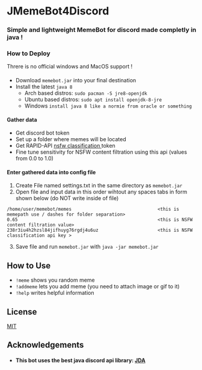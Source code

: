 
# JMemeBot4Discord

### Simple and lightweight MemeBot for discord made completly in java !
### How to Deploy
Threre is no official windows and MacOS support !

####
- Download `memebot.jar` into your final destination
- Install the latest `java 8`
    - Arch based distros: `sudo pacman -S jre8-openjdk`
    - Ubuntu based distros: `sudo apt install openjdk-8-jre`
    - Windows `install java 8 like a normie from oracle or something`

#### Gather data
- Get discord bot token
- Set up a folder where memes will be located
- Get RAPID-API [nsfw classification ](https://rapidapi.com/inferdo/api/nsfw-image-classification1/) token
- Fine tune sensitivity for NSFW content filtration using this api (values from 0.0 to 1.0)

#### Enter gathered data into config file
1. Create File named settings.txt in the same directory as `memebot.jar`
2. Open file and input data in this order wihtout any spaces tabs in form shown below (do NOT write <some comment> inside of file)

``` aSJdaskdjak48Jii9aklsdAi.gdfg4A43.d-dskoASK458GNUIA84ha <this is bot token>
/home/user/memebot/memes                                <this is memepath use / dashes for folder separation>
0.65                                                    <this is NSFW content filtration value>
238r3iu4h2hzsl84jifhuyg76rgdj4u6uz                      <this is NSFW classification api key > 
```

3. Save file and run `memebot.jar` with `java -jar memebot.jar`

## How to Use

- `!meme` shows you random meme
- `!addmeme` lets you add meme (you need to attach image or gif to it)
- `!help` writes helpful information

## License

[MIT](https://choosealicense.com/licenses/mit/)


## Acknowledgements

- #### This bot uses the best java discord api library: [JDA]( https://github.com/DV8FromTheWorld/JDA) 
